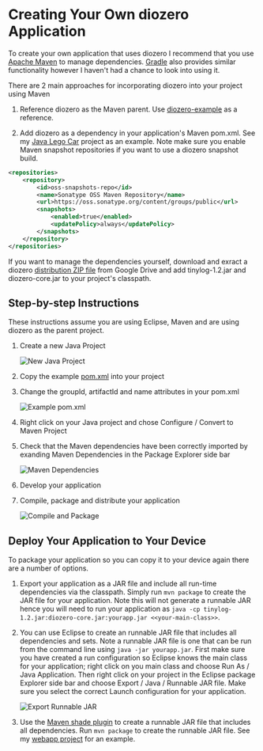 # Creating Your Own diozero Application

To create your own application that uses diozero I recommend that you use [Apache Maven](https://maven.apache.org/) to manage dependencies.
[Gradle](https://gradle.org/) also provides similar functionality however I haven't had a chance to look into using it.

There are 2 main approaches for incorporating diozero into your project using Maven

1. Reference diozero as the Maven parent. Use [diozero-example](https://github.com/mattjlewis/diozero/blob/master/diozero-example/pom.xml) as a reference.

1. Add diozero as a dependency in your application's Maven pom.xml. See my [Java Lego Car](https://github.com/mattjlewis/JavaLegoCar/blob/master/pom.xml) project as an example.
Note make sure you enable Maven snapshot repositories if you want to use a diozero snapshot build.

```xml
<repositories>
	<repository>
		<id>oss-snapshots-repo</id>
		<name>Sonatype OSS Maven Repository</name>
		<url>https://oss.sonatype.org/content/groups/public</url>
		<snapshots>
			<enabled>true</enabled>
			<updatePolicy>always</updatePolicy>
		</snapshots>
	</repository>
</repositories>
```

If you want to manage the dependencies yourself, download and exract a diozero [distribution ZIP file](https://drive.google.com/open?id=0BxA10VX9SC74VDR6WTlLOEdpYzA) from Google Drive and add tinylog-1.2.jar and diozero-core.jar to your project's classpath.

## Step-by-step Instructions

These instructions assume you are using Eclipse, Maven and are using diozero as the parent project.

1. Create a new Java Project

    ![New Java Project](images/NewJavaProject.png)

1. Copy the example [pom.xml](https://github.com/mattjlewis/diozero/blob/master/diozero-example/pom.xml) into your project

1. Change the groupId, artifactId and name attributes in your pom.xml

    ![Example pom.xml](images/example_pom.png)

1. Right click on your Java project and chose Configure / Convert to Maven Project

1. Check that the Maven dependencies have been correctly imported by exanding Maven Dependencies in the Package Explorer side bar

    ![Maven Dependencies](images/MavenDependencies.png)

1. Develop your application

1. Compile, package and distribute your application

    ![Compile and Package](images/CompileAndPackage.png)

## Deploy Your Application to Your Device

To package your application so you can copy it to your device again there are a number of options.

1. Export your application as a JAR file and include all run-time dependencies via the classpath.
Simply run ```mvn package``` to create the JAR file for your application.
Note this will not generate a runnable JAR hence you will need to run your application as ```java -cp tinylog-1.2.jar:diozero-core.jar:yourapp.jar <<your-main-class>>```.

1. You can use Eclipse to create an runnable JAR file that includes all dependencies and sets.
Note a runnable JAR file is one that can be run from the command line using ```java -jar yourapp.jar```.
First make sure you have created a run configuration so Eclipse knows the main class for your application;
right click on you main class and choose Run As / Java Application.
Then right click on your project in the Eclipse package Explorer side bar and choose Export / Java / Runnable JAR file.
Make sure you select the correct Launch configuration for your application.

    ![Export Runnable JAR](images/ExportAppJAR.png)

1. Use the [Maven shade plugin](https://maven.apache.org/plugins/maven-shade-plugin/) to create a runnable JAR file that includes all dependencies. Run ```mvn package``` to create the runnable JAR file. See my [webapp project](https://github.com/mattjlewis/diozero/blob/master/diozero-webapp/pom.xml) for an example.
